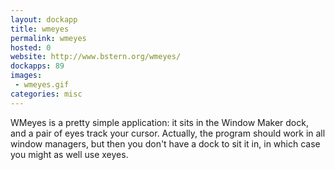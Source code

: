 ```yaml
---
layout: dockapp
title: wmeyes
permalink: wmeyes
hosted: 0
website: http://www.bstern.org/wmeyes/
dockapps: 89
images:
 - wmeyes.gif
categories: misc
---
```

WMeyes is a pretty simple application: it sits in the Window Maker dock, and a
pair of eyes track your cursor. Actually, the program should work in all window
managers, but then you don't have a dock to sit it in, in which case you might
as well use xeyes.
